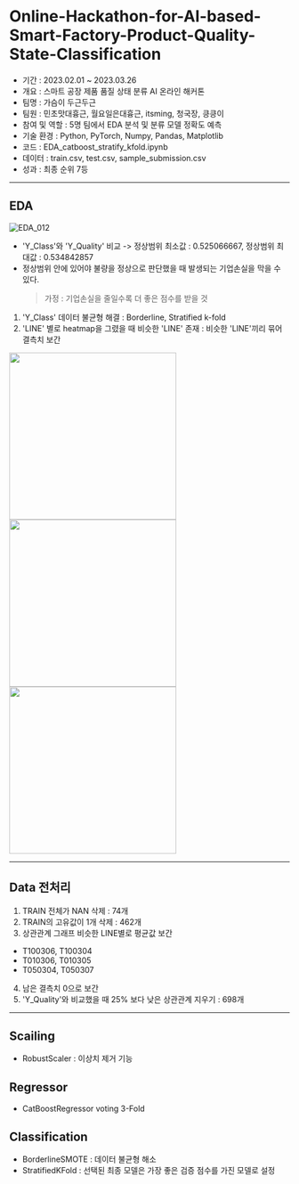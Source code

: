 # Online-Hackathon-for-AI-based-Smart-Factory-Product-Quality-State-Classification
> 
* 기간 : 2023.02.01 ~ 2023.03.26
* 개요 : 스마트 공장 제품 품질 상태 분류 AI 온라인 해커톤
* 팀명 : 가슴이 두근두근
* 팀원 : 민초맛대흉근, 월요일은대흉근, itsming, 청국장, 킁킁이
* 참여 및 역할 : 5명 팀에서 EDA 분석 및 분류 모델 정확도 예측
* 기술 환경 : Python, PyTorch, Numpy, Pandas, Matplotlib
* 코드 : EDA_catboost_stratify_kfold.ipynb
* 데이터 : train.csv, test.csv, sample_submission.csv
* 성과 : 최종 순위 7등
---
## EDA
![EDA_012](https://user-images.githubusercontent.com/52441719/229600711-7da3569b-45d3-4172-89f3-56eb332a748d.png)
* 'Y_Class'와 'Y_Quality' 비교 -> 정상범위 최소값 : 0.525066667, 정상범위 최대값 : 0.534842857
* 정상범위 안에 있어야 불량을 정상으로 판단했을 때 발생되는 기업손실을 막을 수 있다.
  > 가정 : 기업손실을 줄일수록 더 좋은 점수를 받을 것
  
1. 'Y_Class' 데이터 불균형 해결 : Borderline, Stratified k-fold
2. 'LINE' 별로 heatmap을 그렸을 때 비슷한 'LINE' 존재 : 비슷한 'LINE'끼리 묶어 결측치 보간
<div>
  <img src="https://user-images.githubusercontent.com/52441719/229601132-f9a32cc8-cb98-4d64-b3b1-304027117e73.png" style="width:300px; height:300px;" style="float:left; margin-right:10px;">
  <img src="https://user-images.githubusercontent.com/52441719/229601162-7bdc3e72-ad98-4557-bb90-8cb8cb8a8e88.png" style="width:300px; height:300px;" style="float:left; margin-right:10px;">
  <img src="https://user-images.githubusercontent.com/52441719/229601167-fd91dadc-3c19-403d-8351-042684a199ed.png" style="width:300px; height:300px;" style="float:left; margin-right:10px;">
</div>

---
## Data 전처리
1. TRAIN 전체가 NAN 삭제 : 74개
2. TRAIN의 고유값이 1개 삭제 : 462개
3. 상관관계 그래프 비슷한 LINE별로 평균값 보간
  * T100306, T100304
  * T010306, T010305
  * T050304, T050307
4. 남은 결측치 0으로 보간
5. 'Y_Quality'와 비교했을 때 25% 보다 낮은 상관관계 지우기 : 698개
---
## Scailing
* RobustScaler : 이상치 제거 기능

## Regressor
* CatBoostRegressor voting 3-Fold

## Classification
* BorderlineSMOTE : 데이터 불균형 해소
* StratifiedKFold : 선택된 최종 모델은 가장 좋은 검증 점수를 가진 모델로 설정
